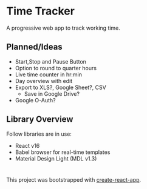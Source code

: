 # Time Tracker
A progressive web app to track working time.

## Planned/Ideas
* Start,Stop and Pause Button
* Option to round to quarter hours 
* Live time counter in hr:min
* Day overview with edit
* Export to XLS?, Google Sheet?, CSV
  * Save in Google Drive?
* Google O-Auth?

## Library Overview
Follow libraries are in use:
* React v16
* Babel browser for real-time templates
* Material Design Light (MDL v1.3)


#
This project was bootstrapped with [create-react-app](README.create-react-app.md).
